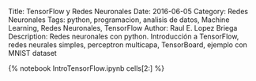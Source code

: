 Title: TensorFlow y Redes Neuronales
Date: 2016-06-05
Category: Redes Neuronales
Tags: python, programacion, analisis de datos, Machine Learning, Redes Neuronales, TensorFlow
Author: Raul E. Lopez Briega
Description: Redes neuronales con python. Introducción a TensorFlow, redes neurales simples, perceptron multicapa, TensorBoard, ejemplo con MNIST dataset 

{% notebook IntroTensorFlow.ipynb cells[2:] %}
